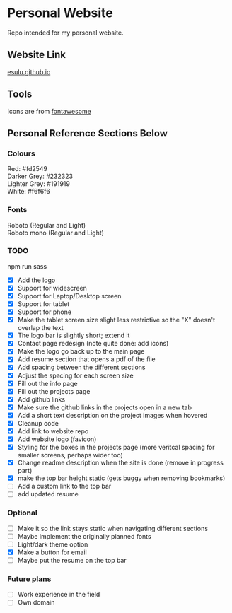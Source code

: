 # Personal Website
Repo intended for my personal website.

## Website Link
[esulu.github.io](https://esulu.github.io)

## Tools
Icons are from [fontawesome](https://fontawesome.com)

## Personal Reference Sections Below

### Colours
Red: #fd2549  
Darker Grey: #232323  
Lighter Grey: #191919  
White: #f6f6f6  

### Fonts
Roboto (Regular and Light)  
Roboto mono (Regular and Light)  

### TODO
npm run sass  
- [x] Add the logo  
- [x] Support for widescreen  
- [x] Support for Laptop/Desktop screen  
- [x] Support for tablet  
- [x] Support for phone 
- [x] Make the tablet screen size slight less restrictive so the "X" doesn't overlap the text  
- [x] The logo bar is slightly short; extend it    
- [x] Contact page redesign (note quite done: add icons)  
- [x] Make the logo go back up to the main page  
- [x] Add resume section that opens a pdf of the file  
- [x] Add spacing between the different sections  
- [x] Adjust the spacing for each screen size  
- [x] Fill out the info page    
- [x] Fill out the projects page
- [x] Add github links    
- [x] Make sure the github links in the projects open in a new tab  
- [x] Add a short text description on the project images when hovered     
- [x] Cleanup code   
- [x] Add link to website repo  
- [x] Add website logo (favicon)  
- [x] Styling for the boxes in the projects page (more veritcal spacing for smaller screens, perhaps wider too)  
- [x] Change readme description when the site is done (remove in progress part)  
- [x] make the top bar height static (gets buggy when removing bookmarks)  
- [ ] Add a custom link to the top bar  
- [ ] add updated resume  

### Optional
- [ ] Make it so the link stays static when navigating different sections  
- [ ] Maybe implement the originally planned fonts 
- [ ] Light/dark theme option  
- [x] Make a button for email 
- [ ] Maybe put the resume on the top bar

### Future plans
- [ ] Work experience in the field  
- [ ] Own domain  
